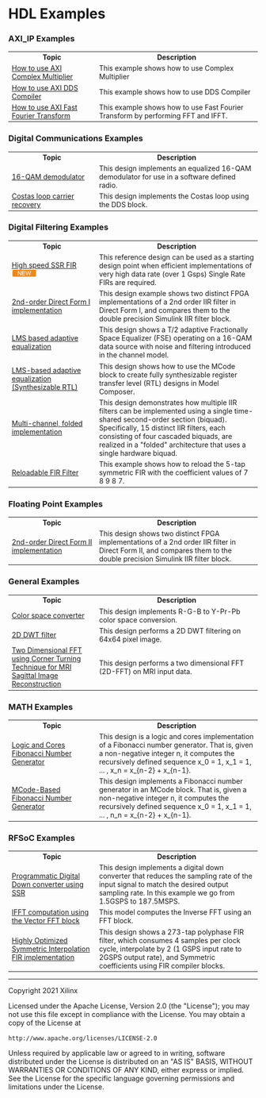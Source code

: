 # HDL Examples<a name="HDL_Examles"></a>

### AXI_IP Examples

<table style="width:100%">
 <tr>
 <td width="35%" align="center"><b>Topic</b>
 <td width="65%" align="center"><b>Description</b>
 </tr>
 <tr>
 <td align="left">
   <a href="./AXI_IP/Complex_Multiplier/README.md">How to use AXI Complex Multiplier</a>
 </td>
 <td>This example shows how to use Complex Multiplier
  </td>
 </tr>
  <tr>
 <td align="left">
   <a href="./AXI_IP/DDS_Compiler/README.md">How to use AXI DDS Compiler</a>
 </td>
 <td>This example shows how to use DDS Compiler
  </td>
 </tr>
  <tr>
 <td align="left">
   <a href="./AXI_IP/Fast_Fourier_Transform/README.md">How to use AXI Fast Fourier Transform</a>
 </td>
 <td>This example shows how to use Fast Fourier Transform by performing FFT and IFFT.
  </td>
 </tr>
 </table>
 
### Digital Communications Examples

<table style="width:100%">
 <tr>
 <td width="35%" align="center"><b>Topic</b>
 <td width="65%" align="center"><b>Description</b>
 </tr>
 <tr>
 <td align="left">
   <a href="./Digital_Communications/16_QAM_demodulator/README.md">16-QAM demodulator</a>
 </td>
 <td>This design implements an equalized 16-QAM demodulator for use in a software defined radio.
 </td>
 </tr>
  <tr>
 <td align="left">
   <a href="./Digital_Communications/Costas_loop_carrier_recovery/README.md">Costas loop carrier recovery</a>
 </td>
 <td>This design implements the Costas loop using the DDS block.</td>
 </tr>
 </table>

### Digital Filtering Examples

<table style="width:100%">
 <tr>
 <td width="35%" align="center"><b>Topic</b>
 <td width="65%" align="center"><b>Description</b>
 </tr>
 <tr>
 <td align="left">
   <a href="./Digital_Filtering/SSR_FIR/README.md">High speed SSR FIR</a> <img src="../../Images/new.PNG" width="50">
 </td>
 <td> This reference design can be used as a starting design point when efficient implementations of very high data rate (over 1 Gsps) Single Rate FIRs are required.</td>
 <tr>
 <td align="left">
   <a href="./Digital_Filtering/2nd_Order_Direct_Form_I_Impl/README.md">2nd-order Direct Form I implementation</a>
 </td>
 <td>This design example shows two distinct FPGA implementations of a 2nd order IIR filter in Direct Form I, and compares them to the double precision Simulink IIR filter block. </td>
 </tr>
  <tr>
 <td align="left">
   <a href="./Digital_Filtering/LMS_based_adaptive_Equalization/README.md">LMS based adaptive equalization</a>
 </td>
 <td>This design shows a T/2 adaptive Fractionally Space Equalizer (FSE) operating on a 16-QAM data source with noise and filtering introduced in the channel model. </td>
 </tr>
  <tr>
 <td align="left">
   <a href="./Digital_Filtering/LMS_based_adaptive_Equalization_Synth_RTL/README.md">LMS-based adaptive equalization (Synthesizable RTL)</a>
 </td>
 <td>This design shows how to use the MCode block to create fully synthesizable register transfer level (RTL) designs in Model Composer.
 </td>
 </tr>
   <tr>
 <td align="left">
   <a href="./Digital_Filtering/Multi_Channel_Folded_impl/README.md">Multi-channel, folded implementation</a>
 </td>
 <td>This design demonstrates how multiple IIR filters can be implemented using a single time-shared second-order section (biquad). Specifically, 15 distinct IIR filters, each consisting of four cascaded biquads, are realized in a "folded" architecture that uses a single hardware biquad.</td>
 </tr>
 <tr>
 <td align="left">
   <a href="./Digital_Filtering/Reloadable_FIR_Filter/README.md">Reloadable FIR Filter</a>
 </td>
 <td>This example shows how to reload the 5-tap symmetric FIR with the coefficient values of 7 8 9 8 7.
 </td>
 </tr>
 </table>
 
### Floating Point Examples

<table style="width:100%">
 <tr>
 <td width="35%" align="center"><b>Topic</b>
 <td width="65%" align="center"><b>Description</b>
 </tr>
 <tr>
 <td align="left">
   <a href="./Floating_Point/2nd_order_Direct_Form_II/README.md">2nd-order Direct Form II implementation</a>
 </td>
 <td>This design shows two distinct FPGA implementations of a 2nd order IIR filter in Direct Form II, and compares them to the double precision Simulink IIR filter block.
 </td>
 </tr>
 </table>

 
### General Examples

<table style="width:100%">
 <tr>
 <td width="35%" align="center"><b>Topic</b>
 <td width="65%" align="center"><b>Description</b>
 </tr>
 <tr>
 <td align="left">
   <a href="./General/Color_Space_Converter/README.md">Color space converter</a>
 </td>
 <td>This design implements R-G-B to Y-Pr-Pb color space conversion.
 </td>
 </tr>
  <tr>
 <td align="left">
   <a href="./General/Image_Processing/README.md">2D DWT filter</a>
 </td>
 <td>This design performs a 2D DWT filtering on 64x64 pixel image. </td>
 </tr>
  <tr>
 <td align="left">
   <a href="./General/MRI_Image_Reconstruction_2DFFT/README.md">Two Dimensional FFT using Corner Turning Technique for MRI Sagittal Image Reconstruction</a>
 </td>
 <td>This design performs a two dimensional FFT (2D-FFT) on MRI input data.
  </td>
 </tr>
 </table>
 
### MATH Examples

<table style="width:100%">
 <tr>
 <td width="35%" align="center"><b>Topic</b>
 <td width="65%" align="center"><b>Description</b>
 </tr>
 <tr>
 <td align="left">
   <a href="./Math/Logic_and_cores_impl_of_Fibonacci_Num_Gen/README.md">Logic and Cores Fibonacci Number Generator</a>
 </td>
 <td>This design is a logic and cores implementation of a Fibonacci number generator. That is, given a non-negative integer n, it computes the recursively defined sequence x_0 = 1, x_1 = 1, ... , x_n = x_{n-2} + x_{n-1}.
  </td>
 </tr>
   <tr>
 <td align="left">
   <a href="./Math/Synthesizable_Mcode_impl_of_Fibonacci_Num_Gen/README.md">MCode-Based Fibonacci Number Generator</a>
 </td>
 <td>This design implements a Fibonacci number generator in an MCode block. That is, given a non-negative integer n, it computes the recursively defined sequence x_0 = 1, x_1 = 1, ... , n_n = x_{n-2} + x_{n-1}.
  </td>
 </tr>
 </table>
 
### RFSoC Examples

<table style="width:100%">
 <tr>
 <td width="35%" align="center"><b>Topic</b>
 <td width="65%" align="center"><b>Description</b>
 </tr>
 <tr>
 <td align="left">
   <a href="./RFSoC/SSR_Digital_Down_Conversion/README.md">Programmatic Digital Down converter using SSR</a>
 </td>
 <td>This design implements a digital down converter that reduces the sampling rate of the input signal to match the desired output sampling rate. In this example we go from 1.5GSPS to 187.5MSPS.
 </td>
 </tr>
  <tr>
 <td align="left">
   <a href="./RFSoC/SSR_Inverse_Fourier_Tansform/README.md">IFFT computation using the Vector FFT block</a>
 </td>
 <td>This model computes the Inverse FFT using an FFT block.
 </td>
 </tr>
  <tr>
 <td align="left">
   <a href="./RFSoC/Symmetric_Interpolation_FIR/README.md">Highly Optimized Symmetric Interpolation FIR implementation</a>
 </td>
 <td>This design shows a 273-tap polyphase FIR filter, which consumes 4 samples per clock cycle, interpolate by 2 (1 GSPS input rate to 2GSPS output rate), and Symmetric coefficients using FIR compiler blocks.
 </td>
 </tr>   
 </table>

--------------
Copyright 2021 Xilinx

Licensed under the Apache License, Version 2.0 (the "License");
you may not use this file except in compliance with the License.
You may obtain a copy of the License at

    http://www.apache.org/licenses/LICENSE-2.0

Unless required by applicable law or agreed to in writing, software
distributed under the License is distributed on an "AS IS" BASIS,
WITHOUT WARRANTIES OR CONDITIONS OF ANY KIND, either express or implied.
See the License for the specific language governing permissions and
limitations under the License.

